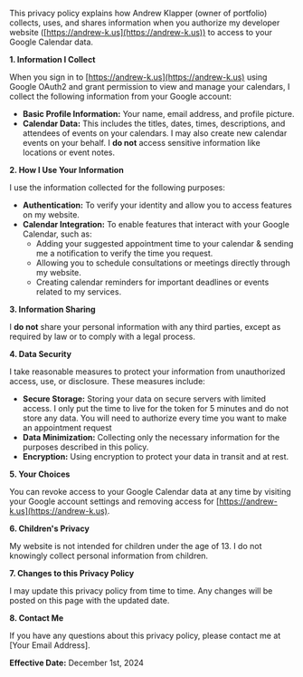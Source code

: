 This privacy policy explains how Andrew Klapper (owner of portfolio) collects, uses, and shares information when you authorize my developer website ([https://andrew-k.us](https://andrew-k.us)) to access to your Google Calendar data.

**1\. Information I Collect**

When you sign in to [https://andrew-k.us](https://andrew-k.us) using Google OAuth2 and grant permission to view and manage your calendars, I collect the following information from your Google account:

* **Basic Profile Information:** Your name, email address, and profile picture.  
* **Calendar Data:** This includes the titles, dates, times, descriptions, and attendees of events on your calendars. I may also create new calendar events on your behalf. I **do not** access sensitive information like locations or event notes.

**2\. How I Use Your Information**

I use the information collected for the following purposes:

* **Authentication:** To verify your identity and allow you to access features on my website.  
* **Calendar Integration:** To enable features that interact with your Google Calendar, such as:  
  * Adding your suggested appointment time to your calendar & sending me a notification to verify the time you request.  
  * Allowing you to schedule consultations or meetings directly through my website.  
  * Creating calendar reminders for important deadlines or events related to my services.

**3\. Information Sharing**

I **do not** share your personal information with any third parties, except as required by law or to comply with a legal process.

**4\. Data Security**

I take reasonable measures to protect your information from unauthorized access, use, or disclosure. These measures include:

* **Secure Storage:** Storing your data on secure servers with limited access. I only put the time to live for the token for 5 minutes and do not store any data. You will need to authorize every time you want to make an appointment request  
* **Data Minimization:** Collecting only the necessary information for the purposes described in this policy.  
* **Encryption:** Using encryption to protect your data in transit and at rest.

**5\. Your Choices**

You can revoke access to your Google Calendar data at any time by visiting your Google account settings and removing access for [https://andrew-k.us](https://andrew-k.us).

**6\. Children's Privacy**

My website is not intended for children under the age of 13\. I do not knowingly collect personal information from children.

**7\. Changes to this Privacy Policy**

I may update this privacy policy from time to time. Any changes will be posted on this page with the updated date.  

**8\. Contact Me**  

If you have any questions about this privacy policy, please contact me at \[Your Email Address\].

**Effective Date:** December 1st, 2024

